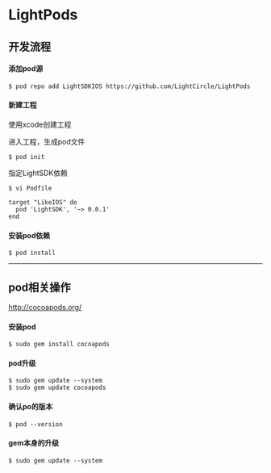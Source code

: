 
LightPods
==========

## 开发流程
#### 添加pod源
    $ pod repo add LightSDKIOS https://github.com/LightCircle/LightPods

#### 新建工程
使用xcode创建工程

进入工程，生成pod文件

    $ pod init

指定LightSDK依赖

    $ vi Podfile
    
    target "LikeIOS" do
      pod 'LightSDK', '~> 0.0.1'
    end

#### 安装pod依赖
    $ pod install

----

## pod相关操作
http://cocoapods.org/

#### 安装pod
    $ sudo gem install cocoapods

#### pod升级
    $ sudo gem update --system
    $ sudo gem update cocoapods

#### 确认po的版本
    $ pod --version

#### gem本身的升级
    $ sudo gem update --system
